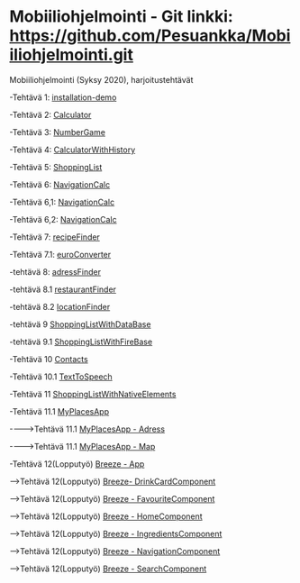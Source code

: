 # Mobiiliohjelmointi - Git linkki: https://github.com/Pesuankka/Mobiiliohjelmointi.git

Mobiiliohjelmointi (Syksy 2020), harjoitustehtävät

-Tehtävä 1: [installation-demo](/installation-demo/App.js)

-Tehtävä 2: [Calculator](CalculatorTehtava/App.js)

-Tehtävä 3: [NumberGame](numberGame/App.js)

-Tehtävä 4: [CalculatorWithHistory](CalculatorHistory/App.js)

-Tehtävä 5: [ShoppingList](shoppingList/App.js)

-Tehtävä 6: [NavigationCalc](/navCalcHist/App.js)

-Tehtävä 6,1: [NavigationCalc](/navCalcHist/Calculator.js)

-Tehtävä 6,2: [NavigationCalc](/navCalcHist/History.js)

-Tehtävä 7: [recipeFinder](/recipeFinder/App.js)

-Tehtävä 7.1: [euroConverter](/euroConverter/App.js)

-tehtävä 8: [adressFinder](adressFinder/App.js)

-tehtävä 8.1 [restaurantFinder](restaurantFinder/App.js)

-tehtävä 8.2 [locationFinder](/locationFinder/App.js)

-tehtävä 9 [ShoppingListWithDataBase](/shoppinglistwithdatabasenew/App.js)

-tehtävä 9.1 [ShoppingListWithFireBase](/firebasedata/App.js)

-Tehtävä 10 [Contacts](/contacts/App.js)

-Tehtävä 10.1 [TextToSpeech](/textToSpeech/App.js)

-Tehtävä 11 [ShoppingListWithNativeElements](/shoppinglistwithnativeelements/App.js)

-Tehtävä 11.1 [MyPlacesApp](/myPlacesApp/App.js)

  ---->Tehtävä 11.1 [MyPlacesApp - Adress](/myPlacesApp/Components/Adress.js)
  
  ---->Tehtävä 11.1 [MyPlacesApp - Map](/myPlacesApp/Components/Map.js)
  
   -Tehtävä 12(Lopputyö) [Breeze - App](/Breeze/App.js)
 
   -->Tehtävä 12(Lopputyö) [Breeze- DrinkCardComponent](/Breeze/Components/DrinkCardComponent.js)
  
   -->Tehtävä 12(Lopputyö) [Breeze - FavouriteComponent](/Breeze/Components/FavoriteComponent.js)
   
   -->Tehtävä 12(Lopputyö) [Breeze - HomeComponent](/Breeze/Components/HomeComponent.js)
    
   -->Tehtävä 12(Lopputyö) [Breeze - IngredientsComponent](/Breeze/Components/IngredientsComponent.js)
     
   -->Tehtävä 12(Lopputyö) [Breeze - NavigationComponent](/Breeze/Components/NavigationComponent.js)
      
   -->Tehtävä 12(Lopputyö) [Breeze - SearchComponent](/Breeze/Components/Searchcomponents.js)
